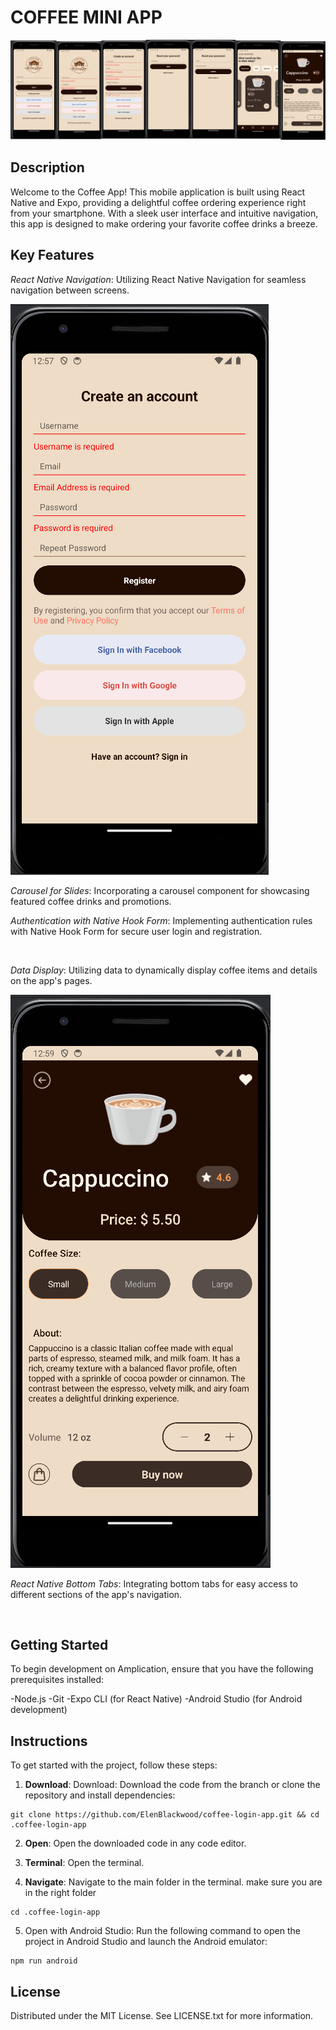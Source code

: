 # COFFEE MINI APP

<img src="assets/img/app.png" >

## Description

Welcome to the Coffee App! This mobile application is built using React Native and Expo, providing a delightful coffee ordering experience right from your smartphone. With a sleek user interface and intuitive navigation, this app is designed to make ordering your favorite coffee drinks a breeze.

## Key Features

*React Native Navigation*: Utilizing React Native Navigation for seamless navigation between screens.

<img src="assets/img/signup-screen.PNG" >


*Carousel for Slides*: Incorporating a carousel component for showcasing featured coffee drinks and promotions.

*Authentication with Native Hook Form*: Implementing authentication rules with Native Hook Form for secure user login and registration.

<img scr="assets/img/required-fileds.PNG" >


*Data Display*: Utilizing data to dynamically display coffee items and details on the app's pages.

<img src ="assets/img/item.PNG" >

*React Native Bottom Tabs*: Integrating bottom tabs for easy access to different sections of the app's navigation.

<img scr="assets/img/home-screen.PNG" >

## Getting Started

To begin development on Amplication, ensure that you have the following prerequisites installed:

-Node.js
-Git
-Expo CLI (for React Native)
-Android Studio (for Android development)

## Instructions
To get started with the project, follow these steps:

1. **Download**: Download: Download the code from the branch or clone the repository and install dependencies:

```shell
git clone https://github.com/ElenBlackwood/coffee-login-app.git && cd .coffee-login-app 
```
2. **Open**: Open the downloaded code in any code editor. 

3. **Terminal**: Open the terminal.

4. **Navigate**: Navigate to the main folder in the terminal.
   make sure you are in the right folder

```shell
cd .coffee-login-app
```
5. Open with Android Studio: Run the following command to open the project in Android Studio and launch the Android emulator:
```shell
npm run android
```

## License
Distributed under the MIT License. See LICENSE.txt for more information.
